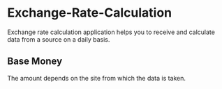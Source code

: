 # Exchange-Rate-Calculation
Exchange rate calculation application helps you to receive and calculate data from a source on a daily basis.
## Base Money
The amount depends on the site from which the data is taken.
